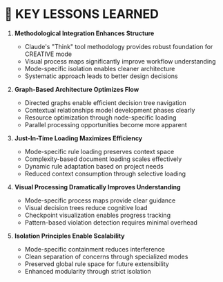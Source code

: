 # 📝 KEY LESSONS LEARNED

1. **Methodological Integration Enhances Structure**
   - Claude's "Think" tool methodology provides robust foundation for CREATIVE mode
   - Visual process maps significantly improve workflow understanding
   - Mode-specific isolation enables cleaner architecture
   - Systematic approach leads to better design decisions

2. **Graph-Based Architecture Optimizes Flow**
   - Directed graphs enable efficient decision tree navigation
   - Contextual relationships model development phases clearly
   - Resource optimization through node-specific loading
   - Parallel processing opportunities become more apparent

3. **Just-In-Time Loading Maximizes Efficiency**
   - Mode-specific rule loading preserves context space
   - Complexity-based document loading scales effectively
   - Dynamic rule adaptation based on project needs
   - Reduced context consumption through selective loading

4. **Visual Processing Dramatically Improves Understanding**
   - Mode-specific process maps provide clear guidance
   - Visual decision trees reduce cognitive load
   - Checkpoint visualization enables progress tracking
   - Pattern-based violation detection requires minimal overhead

5. **Isolation Principles Enable Scalability**
   - Mode-specific containment reduces interference
   - Clean separation of concerns through specialized modes
   - Preserved global rule space for future extensibility
   - Enhanced modularity through strict isolation
